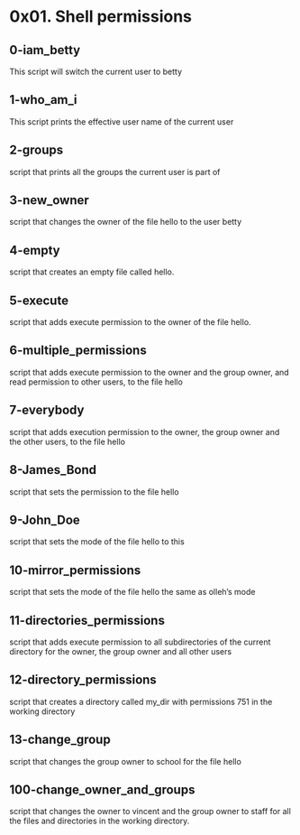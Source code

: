 # 0x01. Shell permissions
## 0-iam_betty
This script will switch the current user to betty

## 1-who_am_i
This script prints the effective user name of the current user

## 2-groups
script that prints all the groups the current user is part of

## 3-new_owner
script that changes the owner of the file hello to the user betty

## 4-empty
script that creates an empty file called hello.

## 5-execute
 script that adds execute permission to the owner of the file hello.

## 6-multiple_permissions
 script that adds execute permission to the owner and the group owner, and read permission to other users, to the file hello

## 7-everybody
script that adds execution permission to the owner, the group owner and the other users, to the file hello

## 8-James_Bond
script that sets the permission to the file hello

## 9-John_Doe
script that sets the mode of the file hello to this

## 10-mirror_permissions
script that sets the mode of the file hello the same as olleh’s mode

## 11-directories_permissions
script that adds execute permission to all subdirectories of the current directory for the owner, the group owner and all other users

## 12-directory_permissions
script that creates a directory called my_dir with permissions 751 in the working directory

## 13-change_group
script that changes the group owner to school for the file hello

## 100-change_owner_and_groups
script that changes the owner to vincent and the group owner to staff for all the files and directories in the working directory.
